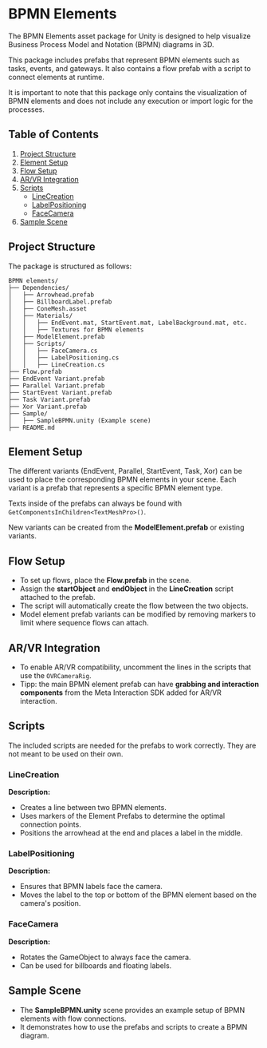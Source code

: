 # BPMN Elements

The BPMN Elements asset package for Unity is designed to help visualize Business Process Model and Notation (BPMN) diagrams in 3D.

This package includes prefabs that represent BPMN elements such as tasks, events, and gateways. It also contains a flow prefab with a script to connect elements at runtime.

It is important to note that this package only contains the visualization of BPMN elements and does not include any execution or import logic for the processes.

## Table of Contents
1. [Project Structure](#project-structure)
2. [Element Setup](#element-setup)
3. [Flow Setup](#flow-setup)
4. [AR/VR Integration](#arvr-integration)
5. [Scripts](#scripts)
    - [LineCreation](#linecreation)
    - [LabelPositioning](#labelpositioning)
    - [FaceCamera](#facecamera)
6. [Sample Scene](#sample-scene)

## Project Structure
The package is structured as follows:

```
BPMN elements/
├── Dependencies/
│   ├── Arrowhead.prefab
│   ├── BillboardLabel.prefab
│   ├── ConeMesh.asset
│   ├── Materials/
│   │   ├── EndEvent.mat, StartEvent.mat, LabelBackground.mat, etc.
│   │   ├── Textures for BPMN elements
│   ├── ModelElement.prefab
│   ├── Scripts/
│   │   ├── FaceCamera.cs
│   │   ├── LabelPositioning.cs
│   │   ├── LineCreation.cs
├── Flow.prefab
├── EndEvent Variant.prefab
├── Parallel Variant.prefab
├── StartEvent Variant.prefab
├── Task Variant.prefab
├── Xor Variant.prefab
├── Sample/
│   ├── SampleBPMN.unity (Example scene)
├── README.md
```

## Element Setup

The different variants (EndEvent, Parallel, StartEvent, Task, Xor) can be used to place the corresponding BPMN elements in your scene. Each variant is a prefab that represents a specific BPMN element type.

Texts inside of the prefabs can always be found with `GetComponentsInChildren<TextMeshPro>()`.

New variants can be created from the **ModelElement.prefab** or existing variants.

## Flow Setup
- To set up flows, place the **Flow.prefab** in the scene.
- Assign the **startObject** and **endObject** in the **LineCreation** script attached to the prefab.
- The script will automatically create the flow between the two objects.
- Model element prefab variants can be modified by removing markers to limit where sequence flows can attach.

## AR/VR Integration
- To enable AR/VR compatibility, uncomment the lines in the scripts that use the `OVRCameraRig`.
- Tipp: the main BPMN element prefab can have **grabbing and interaction components** from the Meta Interaction SDK added for AR/VR interaction.

## Scripts

The included scripts are needed for the prefabs to work correctly. They are not meant to be used on their own.

### LineCreation
**Description:**
- Creates a line between two BPMN elements.
- Uses markers of the Element Prefabs to determine the optimal connection points.
- Positions the arrowhead at the end and places a label in the middle.

### LabelPositioning
**Description:**
- Ensures that BPMN labels face the camera.
- Moves the label to the top or bottom of the BPMN element based on the camera's position.

### FaceCamera
**Description:**
- Rotates the GameObject to always face the camera.
- Can be used for billboards and floating labels.

## Sample Scene
- The **SampleBPMN.unity** scene provides an example setup of BPMN elements with flow connections.
- It demonstrates how to use the prefabs and scripts to create a BPMN diagram.
